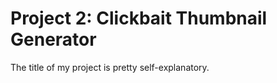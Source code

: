 Project 2: Clickbait Thumbnail Generator
==============

The title of my project is pretty self-explanatory. 
